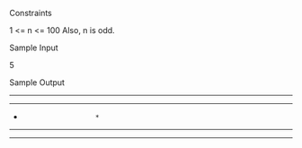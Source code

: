 Constraints

1 <= n <= 100
 Also, n is odd.

Sample Input

5

Sample Output

*	*	*		*	*	*	
*	*				*	*	
*						*	
*	*				*	*	
*	*	*		*	*	*	